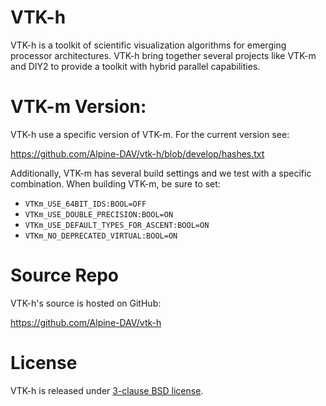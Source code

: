 VTK-h
=====

VTK-h is a toolkit of scientific visualization algorithms for emerging processor architectures. VTK-h
bring together several projects like VTK-m and DIY2 to provide a toolkit with hybrid parallel capabilities.

VTK-m Version:
==============
VTK-h use a specific version of VTK-m.
For the current version see:

https://github.com/Alpine-DAV/vtk-h/blob/develop/hashes.txt

Additionally, VTK-m has several build settings and we test with a specific combination.
When building VTK-m, be sure to set:

- `VTKm_USE_64BIT_IDS:BOOL=OFF`
- `VTKm_USE_DOUBLE_PRECISION:BOOL=ON`
- `VTKm_USE_DEFAULT_TYPES_FOR_ASCENT:BOOL=ON`
- `VTKm_NO_DEPRECATED_VIRTUAL:BOOL=ON`


Source Repo
=================

VTK-h's source is hosted on GitHub:

https://github.com/Alpine-DAV/vtk-h

License
===========

VTK-h is released under [3-clause BSD license](/LICENSE).
